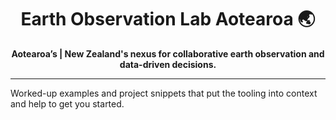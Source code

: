 

<h1 align="center">Earth Observation Lab Aotearoa 🌏 </h1>

<p align="center">
  <strong>Aotearoa’s | New Zealand's nexus for collaborative earth observation and data-driven decisions.</strong>
</p>

---

Worked-up examples and project snippets that put the tooling into context and help to get you started.